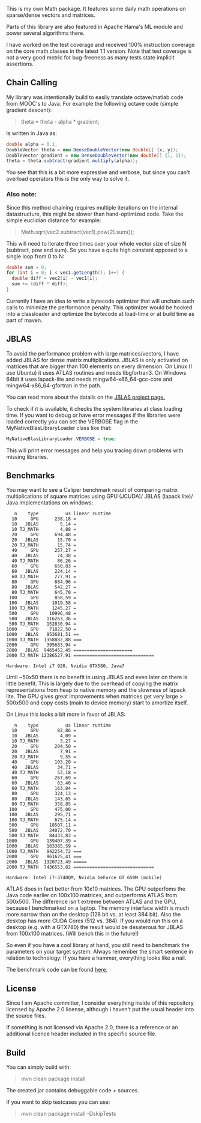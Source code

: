 This is my own Math package. It features some daily math operations on sparse/dense vectors and matrices.

Parts of this library are also featured in Apache Hama's ML module and power several algorithms there.

I have worked on the test coverage and received 100% instruction coverage on the core math classes in the latest 1.1 version.
Note that test coverage is not a very good metric for bug-freeness as many tests state implicit assertions.

Chain Calling
-------

My library was intentionally build to easily translate octave/matlab code from MOOC's to Java.
For example the following octave code (simple gradient descent):

> theta = theta - alpha * gradient;

Is written in Java as: 

```java
double alpha = 0.1;
DoubleVector theta = new DenseDoubleVector(new double[] {x, y});
DoubleVector gradient = new DenseDoubleVector(new double[] {1, 1});
theta = theta.subtract(gradient.multiply(alpha));
```
You see that this is a bit more expressive and verbose, but since you can't overload operators this is the only way to solve it.

### Also note:

Since this method chaining requires multiple iterations on the internal datastructure, this might be slower than hand-optimized code.
Take the simple euclidian distance for example:

> Math.sqrt(vec2.subtract(vec1).pow(2).sum());

This will need to iterate three times over your whole vector size of size N (subtract, pow and sum). So you have a quite high constant opposed to a single loop from 0 to N:

```java
double sum = 0;
for (int i = 0; i < vec1.getLength(); i++) {
  double diff = vec2[i] - vec1[i];
  sum += (diff * diff);
}
```

Currently I have an idea to write a bytecode optimizer that will unchain such calls to minimize the performance penalty.
This optimizer would be hooked into a classloader and optimize the bytecode at load-time or at build time as part of maven.

JBLAS
-------

To avoid the performance problem with large matrices/vectors, I have added JBLAS for dense matrix multiplications. 
JBLAS is only activated on matrices that are bigger than 100 elements on every dimension. 
On Linux (I use Ubuntu) it uses ATLAS routines and needs libgfortran3. 
On Windows 64bit it uses lapack-lite and needs mingw64-x86_64-gcc-core and mingw64-x86_64-gfortran in the path.

You can read more about the datails on the [JBLAS project page.](http://jblas.org/ "JBLAS project page.")

To check if it is available, it checks the system libraries at class loading time. 
If you want to debug or have error messages if the libraries were loaded correctly you can set the VERBOSE flag in the MyNativeBlasLibraryLoader class like that:

```java
MyNativeBlasLibraryLoader.VERBOSE = true;
```

This will print error messages and help you tracing down problems with missing libraries.

Benchmarks
-------

You may want to see a Caliper benchmark result of comparing matrix multiplications of square matrices using GPU (JCUDA)/ JBLAS (lapack lite)/ Java implementations on windows:

```
   n    type          us linear runtime
  10     GPU      238,18 =
  10   JBLAS        5,14 =
  10 TJ_MATH        4,88 =
  20     GPU      694,48 =
  20   JBLAS       15,70 =
  20 TJ_MATH       15,74 =
  40     GPU      257,27 =
  40   JBLAS       74,38 =
  40 TJ_MATH       86,26 =
  60     GPU      650,83 =
  60   JBLAS      224,14 =
  60 TJ_MATH      277,91 =
  80     GPU      684,96 =
  80   JBLAS      542,27 =
  80 TJ_MATH      645,70 =
 100     GPU      858,59 =
 100   JBLAS     1019,58 =
 100 TJ_MATH     1245,27 =
 500     GPU    10996,48 =
 500   JBLAS   116263,36 =
 500 TJ_MATH   152830,94 =
1000     GPU    71822,50 =
1000   JBLAS   953681,51 ==
1000 TJ_MATH  1358882,88 ===
2000     GPU   395683,94 =
2000   JBLAS  9465452,45 ======================
2000 TJ_MATH 12386527,91 ==============================

Hardware: Intel i7 920, Nvidia GTX580, Java7
```

Until ~50x50 there is no benefit in using JBLAS and even later on there is little benefit. This is largely due to the overhead of copying the matrix representations 
from heap to native memory and the slowness of lapack lite. 
The GPU gives great improvements when matrices get very large > 500x500 and copy costs (main to device memory) start to amortize itself.
 
On Linux this looks a bit more in favor of JBLAS:

```
   n    type          us linear runtime
  10     GPU       82,86 =
  10   JBLAS        4,09 =
  10 TJ_MATH        3,27 =
  20     GPU      204,50 =
  20   JBLAS        7,91 =
  20 TJ_MATH        9,55 =
  40     GPU      103,20 =
  40   JBLAS       34,71 =
  40 TJ_MATH       53,18 =
  60     GPU      267,69 =
  60   JBLAS       63,40 =
  60 TJ_MATH      163,84 =
  80     GPU      324,13 =
  80   JBLAS      143,65 =
  80 TJ_MATH      358,85 =
 100     GPU      475,00 =
 100   JBLAS      295,71 =
 100 TJ_MATH      675,14 =
 500     GPU    18507,11 =
 500   JBLAS    24072,70 =
 500 TJ_MATH    84433,83 =
1000     GPU   139407,39 =
1000   JBLAS   183385,59 =
1000 TJ_MATH   842254,72 ===
2000     GPU   961625,41 ===
2000   JBLAS  1320723,49 =====
2000 TJ_MATH  7436553,82 ==============================

Hardware: Intel i7-3740QM, Nvidia GeForce GT 650M (mobile)
```

ATLAS does in fact better from 10x10 matrices. The GPU outperfoms the Java code earlier on 100x100 matrices, and outperforms ATLAS from 500x500.
The difference isn't extreme between ATLAS and the GPU, because I benchmarked on a laptop. 
The memory interface width is much more narrow than on the desktop (128 bit vs. at least 384 bit). Also the desktop has more CUDA Cores (512 vs. 384).
If you would run this on a desktop (e.g. with a GTX780) the result would be desaterous for JBLAS from 100x100 matrices. (Will bench this in the future!)

So even if you have a cool library at hand, you still need to benchmark the parameters on your target system. 
Always remember the smart sentence in relation to technology: If you have a hammer, everything looks like a nail.

The benchmark code can be found [here.](https://gist.github.com/thomasjungblut/5652037 "here")

License
-------

Since I am Apache committer, I consider everything inside of this repository 
licensed by Apache 2.0 license, although I haven't put the usual header into the source files.

If something is not licensed via Apache 2.0, there is a reference or an additional licence header included in the specific source file.


Build
-----

You can simply build with:
 
> mvn clean package install

The created jar contains debuggable code + sources.

If you want to skip testcases you can use:

> mvn clean package install -DskipTests
